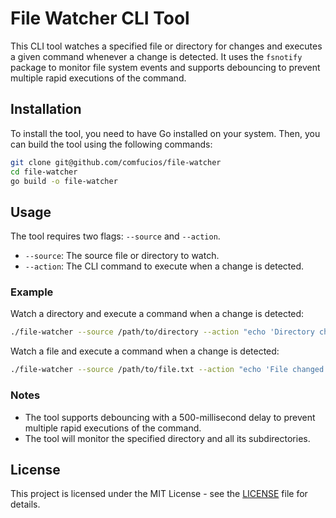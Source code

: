 # File Watcher CLI Tool

This CLI tool watches a specified file or directory for changes and executes a given command whenever a change is detected. It uses the `fsnotify` package to monitor file system events and supports debouncing to prevent multiple rapid executions of the command.

## Installation

To install the tool, you need to have Go installed on your system. Then, you can build the tool using the following commands:

```sh
git clone git@github.com/comfucios/file-watcher
cd file-watcher
go build -o file-watcher
```

## Usage

The tool requires two flags: `--source` and `--action`.

- `--source`: The source file or directory to watch.
- `--action`: The CLI command to execute when a change is detected.

### Example

Watch a directory and execute a command when a change is detected:

```sh
./file-watcher --source /path/to/directory --action "echo 'Directory changed!'"
```

Watch a file and execute a command when a change is detected:

```sh
./file-watcher --source /path/to/file.txt --action "echo 'File changed!'"
```

### Notes

- The tool supports debouncing with a 500-millisecond delay to prevent multiple rapid executions of the command.
- The tool will monitor the specified directory and all its subdirectories.

## License

This project is licensed under the MIT License - see the [LICENSE](LICENSE) file for details.

```

```
